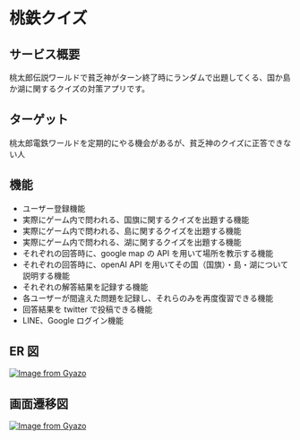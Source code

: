 # 桃鉄クイズ

## サービス概要

桃太郎伝説ワールドで貧乏神がターン終了時にランダムで出題してくる、国か島か湖に関するクイズの対策アプリです。

## ターゲット

桃太郎電鉄ワールドを定期的にやる機会があるが、貧乏神のクイズに正答できない人

## 機能

- ユーザー登録機能
- 実際にゲーム内で問われる、国旗に関するクイズを出題する機能
- 実際にゲーム内で問われる、島に関するクイズを出題する機能
- 実際にゲーム内で問われる、湖に関するクイズを出題する機能
- それぞれの回答時に、google map の API を用いて場所を教示する機能
- それぞれの回答時に、openAI API を用いてその国（国旗）・島・湖について説明する機能
- それぞれの解答結果を記録する機能
- 各ユーザーが間違えた問題を記録し、それらのみを再度復習できる機能
- 回答結果を twitter で投稿できる機能
- LINE、Google ログイン機能

## ER 図

[![Image from Gyazo](https://i.gyazo.com/8fcf0f6ee9cce91050eb8a23b27aacca.png)](https://gyazo.com/8fcf0f6ee9cce91050eb8a23b27aacca)

## 画面遷移図

[![Image from Gyazo](https://i.gyazo.com/23a37b6bdf782a0b43edeba0a1c05879.jpg)](https://gyazo.com/23a37b6bdf782a0b43edeba0a1c05879)
